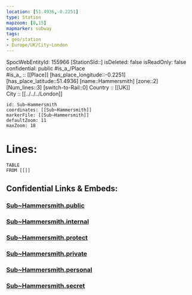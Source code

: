 ```yaml
---
location: [51.4936,-0.2251] 
type: Station 
mapzoom: [8,15] 
mapmarker: subway 
tags:
- geo/station
- Europe/UK/City~London
---
```

SpocWebEntityId: 155966
[StationSId::] 
isDeleted: false
isReadOnly: false
confidential: public
#is_a_/Place  
#is_a_ :: [[Place]] 
[has_place_longitude::-0.2251] 
[has_place_latitude::51.4936] 
[name::Hammersmith] 
[zone::2] 
[Num_lines::3] 
[switch-to-Rail::0] 
Country :: [[UK]]  
City :: [[../../../London]]  


```leaflet
id: Sub~Hammersmith
coordinates: [[Sub~Hammersmith]] 
markerFile: [[Sub~Hammersmith]] 
defaultZoom: 11 
maxZoom: 18
```


# Lines: 
```dataview
TABLE 
FROM [[]] 
```


## Confidential Links & Embeds: 

### [Sub~Hammersmith.public](/_public/\Earth\Continent\Europe\Europe~North\UK\England\Regions~England\London,Greater\cities~GreaterLondon\Underground\StationSub~Hammersmith.public.md) 

### [Sub~Hammersmith.internal](/_internal/\Earth\Continent\Europe\Europe~North\UK\England\Regions~England\London,Greater\cities~GreaterLondon\Underground\StationSub~Hammersmith.internal.md) 

### [Sub~Hammersmith.protect](/_protect/\Earth\Continent\Europe\Europe~North\UK\England\Regions~England\London,Greater\cities~GreaterLondon\Underground\StationSub~Hammersmith.protect.md) 

### [Sub~Hammersmith.private](/_private/\Earth\Continent\Europe\Europe~North\UK\England\Regions~England\London,Greater\cities~GreaterLondon\Underground\StationSub~Hammersmith.private.md) 

### [Sub~Hammersmith.personal](/_personal/\Earth\Continent\Europe\Europe~North\UK\England\Regions~England\London,Greater\cities~GreaterLondon\Underground\StationSub~Hammersmith.personal.md) 

### [Sub~Hammersmith.secret](/_secret/\Earth\Continent\Europe\Europe~North\UK\England\Regions~England\London,Greater\cities~GreaterLondon\Underground\StationSub~Hammersmith.secret.md)

